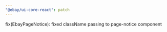 ```yaml
---
"@ebay/ui-core-react": patch
---
```


fix(EbayPageNotice): fixed className passing to page-notice component

